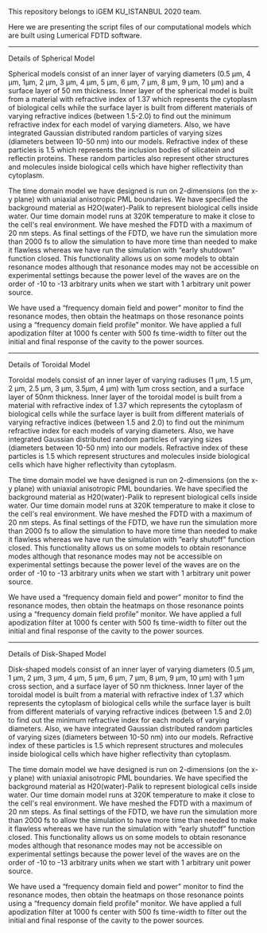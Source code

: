 This repository belongs to iGEM KU_ISTANBUL 2020 team.

Here we are presenting the script files of our computational models which are built using Lumerical FDTD software. 

---------------------------------------------------------------------------------------------------------------------------------------------------------------------------------
Details of Spherical Model

Spherical models consist of an inner layer of varying diameters (0.5 µm, 4 µm, 1µm, 2 µm, 3 µm, 4 µm, 5 µm, 6 µm, 7 µm, 8 µm, 9 µm, 10 µm) and a surface layer of 50 nm thickness. Inner layer of the spherical model is built from a material with refractive index of 1.37 which represents the cytoplasm of biological cells while the surface layer is built from different materials of varying refractive indices (between 1.5-2.0) to find out the minimum refractive index for each model of varying diameters. Also, we have integrated Gaussian distributed random particles of varying sizes (diameters between 10-50 nm) into our models. Refractive index of these particles is 1.5 which represents the inclusion bodies of silicatein and reflectin proteins. These random particles also represent other structures and molecules inside biological cells which have higher reflectivity than cytoplasm. 

The time domain model we have designed is run on 2-dimensions (on the x-y plane) with uniaxial anisotropic PML boundaries. We have specified the background material as H2O(water)-Palik to represent biological cells inside water. Our time domain model runs at 320K temperature to make it close to the cell's real environment. We have meshed the FDTD with a maximum of 20 nm steps. As final settings of the FDTD, we have run the simulation more than 2000 fs to allow the simulation to have more time than needed to make it flawless whereas we have run the simulation with “early shutdown" function closed. This functionality allows us on some models to obtain resonance modes although that resonance modes may not be accessible on experimental settings because the power level of the waves are on the order of -10 to -13 arbitrary units when we start with 1 arbitrary unit power source.

We have used a “frequency domain field and power” monitor to find the resonance modes, then obtain the heatmaps on those resonance points using a “frequency domain field profile” monitor. We have applied a full apodization filter at 1000 fs center with 500 fs time-width to filter out the initial and final response of the cavity to the power sources.

---------------------------------------------------------------------------------------------------------------------------------------------------------------------------------
Details of Toroidal Model

Toroidal models consist of an inner layer of varying radiuses (1 µm, 1.5 µm, 2 µm, 2.5 µm, 3 µm, 3.5µm, 4 µm) with 1µm cross section, and a surface layer of 50nm thickness. Inner layer of the toroidal model is built from a material with refractive index of 1.37 which represents the cytoplasm of biological cells while the surface layer is built from different materials of varying refractive indices (between 1.5 and 2.0) to find out the minimum refractive index for each models of varying diameters. Also, we have integrated Gaussian distributed random particles of varying sizes (diameters between 10-50 nm) into our models. Refractive index of these particles is 1.5 which represent structures and molecules inside biological cells which have higher reflectivity than cytoplasm. 

The time domain model we have designed is run on 2-dimensions (on the x-y plane) with uniaxial anisotropic PML boundaries. We have specified the background material as H20(water)-Palik to represent biological cells inside water. Our time domain model runs at 320K temperature to make it close to the cell's real environment. We have meshed the FDTD with a maximum of 20 nm steps. As final settings of the FDTD, we have run the simulation more than 2000 fs to allow the simulation to have more time than needed to make it flawless whereas we have run the simulation with “early shutoff” function closed. This functionality allows us on some models to obtain resonance modes although that resonance modes may not be accessible on experimental settings because the power level of the waves are on the order of -10 to -13 arbitrary units when we start with 1 arbitrary unit power source. 

We have used a “frequency domain field and power” monitor to find the resonance modes, then obtain the heatmaps on those resonance points using a “frequency domain field profile” monitor. We have applied a full apodization filter at 1000 fs center with 500 fs time-width to filter out the initial and final response of the cavity to the power sources. 

---------------------------------------------------------------------------------------------------------------------------------------------------------------------------------
Details of Disk-Shaped Model

Disk-shaped models consist of an inner layer of varying diameters (0.5 µm, 1 µm, 2 µm, 3 µm, 4 µm, 5 µm, 6 µm, 7 µm, 8 µm, 9 µm, 10 µm) with 1 µm cross section, and a surface layer of 50 nm thickness. Inner layer of the toroidal model is built from a material with refractive index of 1.37 which represents the cytoplasm of biological cells while the surface layer is built from different materials of varying refractive indices (between 1.5 and 2.0) to find out the minimum refractive index for each models of varying diameters. Also, we have integrated Gaussian distributed random particles of varying sizes (diameters between 10-50 nm) into our models. Refractive index of these particles is 1.5 which represent structures and molecules inside biological cells which have higher reflectivity than cytoplasm. 

The time domain model we have designed is run on 2-dimensions (on the x-y plane) with uniaxial anisotropic PML boundaries. We have specified the background material as H20(water)-Palik to represent biological cells inside water. Our time domain model runs at 320K temperature to make it close to the cell's real environment. We have meshed the FDTD with a maximum of 20 nm steps. As final settings of the FDTD, we have run the simulation more than 2000 fs to allow the simulation to have more time than needed to make it flawless whereas we have run the simulation with “early shutoff” function closed. This functionality allows us on some models to obtain resonance modes although that resonance modes may not be accessible on experimental settings because the power level of the waves are on the order of -10 to -13 arbitrary units when we start with 1 arbitrary unit power source. 

We have used a “frequency domain field and power” monitor to find the resonance modes, then obtain the heatmaps on those resonance points using a “frequency domain field profile” monitor. We have applied a full apodization filter at 1000 fs center with 500 fs time-width to filter out the initial and final response of the cavity to the power sources. 
